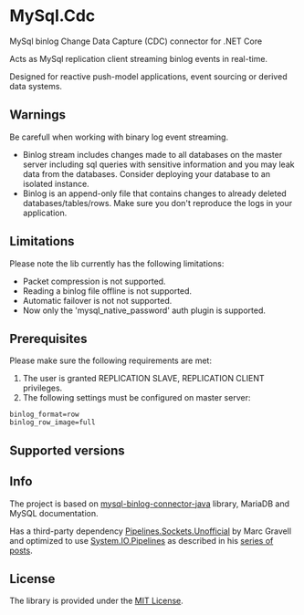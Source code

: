 # MySql.Cdc
MySql binlog Change Data Capture (CDC) connector for .NET Core

Acts as MySql replication client streaming binlog events in real-time.

Designed for reactive push-model applications, event sourcing or derived data systems.

## Warnings
Be carefull when working with binary log event streaming.
- Binlog stream includes changes made to all databases on the master server including sql queries with sensitive information and you may leak data from the databases. Consider deploying your database to an isolated instance.
- Binlog is an append-only file that contains changes to already deleted databases/tables/rows. Make sure you don't reproduce the logs in your application.

## Limitations
Please note the lib currently has the following limitations:
- Packet compression is not supported.
- Reading a binlog file offline is not supported.
- Automatic failover is not not supported.
- Now only the 'mysql_native_password' auth plugin is supported.

## Prerequisites
Please make sure the following requirements are met:
1. The user is granted REPLICATION SLAVE, REPLICATION CLIENT privileges.
2. The following settings must be configured on master server:
```
binlog_format=row
binlog_row_image=full
```

## Supported versions

## Info
The project is based on [mysql-binlog-connector-java](https://github.com/shyiko/mysql-binlog-connector-java) library, MariaDB and MySQL  documentation.

Has a third-party dependency [Pipelines.Sockets.Unofficial](https://github.com/mgravell/Pipelines.Sockets.Unofficial) by Marc Gravell and optimized to use [System.IO.Pipelines](https://www.nuget.org/packages/System.IO.Pipelines/) as described in his [series of posts](https://blog.marcgravell.com/2018/07/pipe-dreams-part-1.html).

## License
The library is provided under the [MIT License](LICENSE).